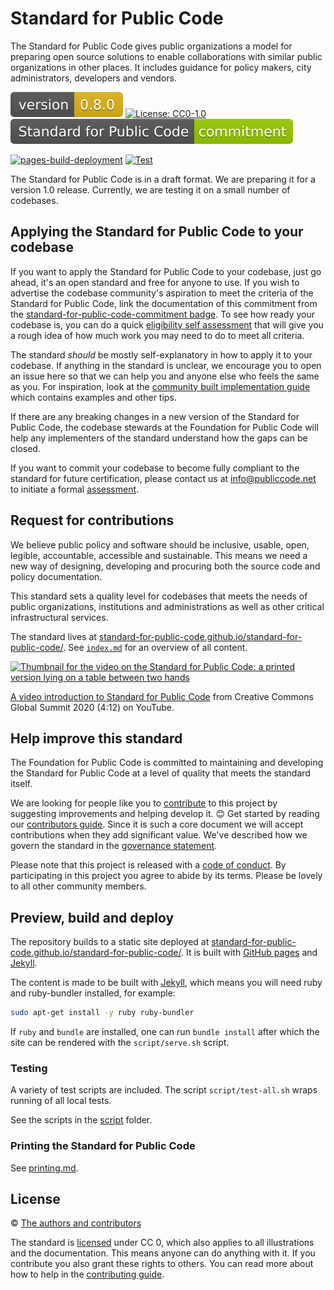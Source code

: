 # Standard for Public Code

<!-- SPDX-License-Identifier: CC0-1.0 -->
<!-- SPDX-FileCopyrightText: 2019-2024 The Foundation for Public Code <info@publiccode.net>, https://standard.publiccode.net/AUTHORS -->

The Standard for Public Code gives public organizations a model for preparing open source solutions to enable collaborations with similar public organizations in other places.
It includes guidance for policy makers, city administrators, developers and vendors.

![version 0.8.0](assets/version-badge.svg)
[![License: CC0-1.0](https://img.shields.io/badge/License-CC0_1.0-lightgrey.svg)](http://creativecommons.org/publicdomain/zero/1.0/)
[![Standard commitment](assets/standard-for-public-code-commitment.svg)](#help-improve-this-standard)

[![pages-build-deployment](https://github.com/standard-for-public-code/standard-for-public-code/actions/workflows/pages/pages-build-deployment/badge.svg)](https://github.com/standard-for-public-code/standard-for-public-code/actions/workflows/pages/pages-build-deployment)
[![Test](https://github.com/standard-for-public-code/standard-for-public-code/actions/workflows/test.yml/badge.svg)](https://github.com/standard-for-public-code/standard-for-public-code/actions/workflows/test.yml)

The Standard for Public Code is in a draft format.
We are preparing it for a version 1.0 release.
Currently, we are testing it on a small number of codebases.

## Applying the Standard for Public Code to your codebase

If you want to apply the Standard for Public Code to your codebase, just go ahead, it's an open standard and free for anyone to use.
If you wish to advertise the codebase community's aspiration to meet the criteria of the Standard for Public Code, link the documentation of this commitment from the [standard-for-public-code-commitment badge](assets/standard-for-public-code-commitment.svg).
To see how ready your codebase is, you can do a quick [eligibility self assessment](https://publiccodenet.github.io/assessment-eligibility) that will give you a rough idea of how much work you may need to do to meet all criteria.

The standard *should* be mostly self-explanatory in how to apply it to your codebase.
If anything in the standard is unclear, we encourage you to open an issue here so that we can help you and anyone else who feels the same as you.
For inspiration, look at the [community built implementation guide](https://standard-for-public-code.github.io/community-implementation-guide-standard/) which contains examples and other tips.

If there are any breaking changes in a new version of the Standard for Public Code, the codebase stewards at the Foundation for Public Code will help any implementers of the standard understand how the gaps can be closed.

If you want to commit your codebase to become fully compliant to the standard for future certification, please contact us at <info@publiccode.net> to initiate a formal [assessment](https://about.publiccode.net/activities/codebase-stewardship/lifecycle-diagram.html#assessment).

## Request for contributions

We believe public policy and software should be inclusive, usable, open, legible, accountable, accessible and sustainable.
This means we need a new way of designing, developing and procuring both the source code and policy documentation.

This standard sets a quality level for codebases that meets the needs of public organizations, institutions and administrations as well as other critical infrastructural services.

The standard lives at [standard-for-public-code.github.io/standard-for-public-code/](https://standard-for-public-code.github.io/standard-for-public-code/).
See [`index.md`](index.md) for an overview of all content.

[![Thumbnail for the video on the Standard for Public Code: a printed version lying on a table between two hands](https://img.youtube.com/vi/QWt6vB-cipE/mqdefault.jpg)](https://www.youtube.com/watch?v=QWt6vB-cipE)

[A video introduction to Standard for Public Code](https://www.youtube.com/watch?v=QWt6vB-cipE) from Creative Commons Global Summit 2020 (4:12) on YouTube.

## Help improve this standard

The Foundation for Public Code is committed to maintaining and developing the Standard for Public Code at a level of quality that meets the standard itself.

We are looking for people like you to [contribute](CONTRIBUTING.md) to this project by suggesting improvements and helping develop it. 😊
Get started by reading our [contributors guide](CONTRIBUTING.md).
Since it is such a core document we will accept contributions when they add significant value.
We've described how we govern the standard in the [governance statement](GOVERNANCE.md).

Please note that this project is released with a [code of conduct](CODE_OF_CONDUCT.md).
By participating in this project you agree to abide by its terms.
Please be lovely to all other community members.

## Preview, build and deploy

The repository builds to a static site deployed at [standard-for-public-code.github.io/standard-for-public-code/](https://standard-for-public-code.github.io/standard-for-public-code/).
It is built with [GitHub pages](https://pages.github.com) and [Jekyll](https://jekyllrb.com/).

The content is made to be built with [Jekyll](http://jekyllrb.com/), which means you will need ruby and ruby-bundler installed, for example:

```bash
sudo apt-get install -y ruby ruby-bundler
```

If `ruby` and `bundle` are installed, one can run `bundle install` after which the site can be rendered with the `script/serve.sh` script.

### Testing

A variety of test scripts are included.
The script `script/test-all.sh` wraps running of all local tests.

See the scripts in the [script](https://github.com/standard-for-public-code/standard-for-public-code/tree/main/script) folder.

### Printing the Standard for Public Code

See [printing.md](docs/printing.md).

## License

© [The authors and contributors](AUTHORS.md)

The standard is [licensed](LICENSE) under CC 0, which also applies to all illustrations and the documentation.
This means anyone can do anything with it.
If you contribute you also grant these rights to others.
You can read more about how to help in the [contributing guide](CONTRIBUTING.md).
